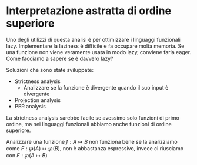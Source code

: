 # Interpretazione astratta di ordine superiore

Uno degli utilizzi di questa analisi è per ottimizzare i linguaggi funzionali lazy. Implementare la laziness è difficile e fa occupare molta memoria. Se una funzione non viene veramente usata in modo lazy, conviene farla eager. Come facciamo a sapere se è davvero lazy?

Soluzioni che sono state sviluppate:
* Strictness analysis
  * Analizzare se la funzione è divergente quando il suo input è divergente
* Projection analysis
* PER analysis

La strictness analysis sarebbe facile se avessimo solo funzioni di primo ordine, ma nei linguaggi funzionali abbiamo anche funzioni di ordine superiore.

Analizzare una funzione $f:A\mapsto B$ non funziona bene se la analizziamo come $F:\wp(A)\mapsto\wp(B)$, non è abbastanza espressivo, invece ci riusciamo con $F:\wp(A\mapsto B)$